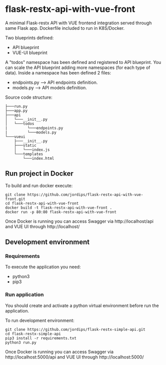 # flask-restx-api-with-vue-front

A minimal Flask-restx API with VUE frontend integration served through same Flask app. Dockerfile included to run in K8S/Docker.

Two blueprints defined:
- API blueprint
- VUE-UI blueprint

A "todos" namespace has been defined and registered to API blueprint. You can scale the API blueprint adding more namespaces (for each type of data). Inside a namespace has been defined 2 files:
- endpoints.py --> API endpoints definition.
- models.py --> API models definition.

Source code structure:
```
├───run.py
├───app.py
├───api
│   └───__init__.py
│   └───todos
|         └───endpoints.py
|         └───models.py
└───vueui
    ├───__init__.py
    ├───static
    │   └───index.js
    └───templates
        └───index.html
```

## Run project in Docker

To build and run docker execute:

```
git clone https://github.com/jordips/flask-restx-api-with-vue-front.git
cd flask-restx-api-with-vue-front
docker build -t flask-restx-api-with-vue-front .
docker run -p 80:80 flask-restx-api-with-vue-front
```
Once Docker is running you can access Swagger via http://localhost/api and VUE UI through http://localhost/

## Development environment

### Requirements

To execute the application you need:
- python3
- pip3

### Run application

You should create and activate a python virtual environment before run the application.

To run development environment:
```
git clone https://github.com/jordips/flask-restx-simple-api.git
cd flask-restx-simple-api
pip3 install -r requirements.txt
python3 run.py
```
Once Docker is running you can access Swagger via http://localhost:5000/api and VUE UI through http://localhost:5000/
